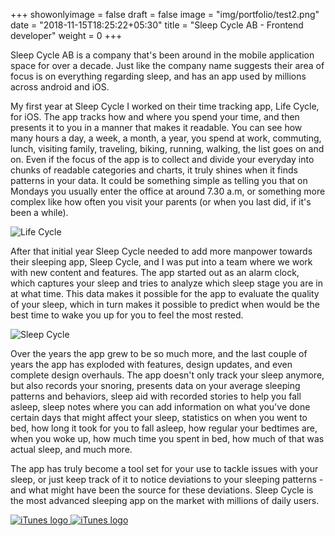 +++
showonlyimage = false
draft = false
image = "img/portfolio/test2.png"
date = "2018-11-15T18:25:22+05:30"
title = "Sleep Cycle AB - Frontend developer"
weight = 0
+++

Sleep Cycle AB is a company that's been around in the mobile application space for over a decade. Just like the company name suggests their area of focus is on everything regarding sleep, and has an app used by millions across android and iOS.
<!--more-->

My first year at Sleep Cycle I worked on their time tracking app, Life Cycle, for iOS. The app tracks how and where you spend your time, and then presents it to you in a manner that makes it readable. You can see how many hours a day, a week, a month, a year, you spend at work, commuting, lunch, visiting family, traveling, biking, running, walking, the list goes on and on. Even if the focus of the app is to collect and divide your everyday into chunks of readable categories and charts, it truly shines when it finds patterns in your data. It could be something simple as telling you that on Mondays you usually enter the office at around 7.30 a.m, or something more complex like how often you visit your parents (or when you last did, if it's been a while).

![Life Cycle][1]

After that initial year Sleep Cycle needed to add more manpower towards their sleeping app, Sleep Cycle, and I was put into a team where we work with new content and features. The app started out as an alarm clock, which captures your sleep and tries to analyze which sleep stage you are in at what time. This data makes it possible for the app to evaluate the quality of your sleep, which in turn makes it possible to predict when would be the best time to wake you up for you to feel the most rested.

![Sleep Cycle][2]

Over the years the app grew to be so much more, and the last couple of years the app has exploded with features, design updates, and even complete design overhauls. The app doesn't only track your sleep anymore, but also records your snoring, presents data on your average sleeping patterns and behaviors, sleep aid with recorded stories to help you fall asleep, sleep notes where you can add information on what you've done certain days that might affect your sleep, statistics on when you went to bed, how long it took for you to fall asleep, how regular your bedtimes are, when you woke up, how much time you spent in bed, how much of that was actual sleep, and much more.

The app has truly become a tool set for your use to tackle issues with your sleep, or just keep track of it to notice deviations to your sleeping patterns - and what might have been the source for these deviations. Sleep Cycle is the most advanced sleeping app on the market with millions of daily users.

<div class="store">
<a href="https://itunes.apple.com/app/apple-store/id320606217">
  <img class="app_store" src="../img/general/download_app_store.png" alt="iTunes logo">
</a>
<a href="https://play.google.com/store/apps/details?id=com.northcube.sleepcycle">
  <img class="google_play" src="../img/general/download_google_play.png" alt="iTunes logo">
</a>
</div>



[1]: ../img/sleepcycle/lifecycle_screen.png
[2]: ../img/sleepcycle/sleepcycle_screen_1.png
[3]: https://itunes.apple.com/app/apple-store/id320606217